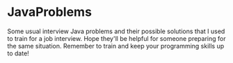 # JavaProblems
Some usual interview Java problems and their possible solutions that I used to train for a job interview. 
Hope they'll be helpful for someone preparing for the same situation. Remember to train and keep your programming
skills up to date!
